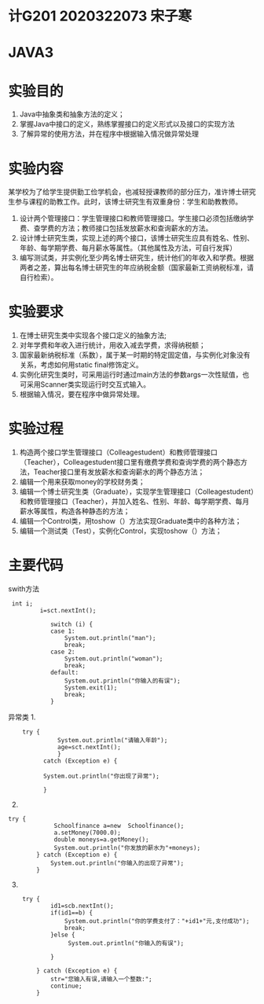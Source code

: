 # 计G201 2020322073 宋子寒 
# JAVA3
# 实验目的
1. Java中抽象类和抽象方法的定义； 
2. 掌握Java中接口的定义，熟练掌握接口的定义形式以及接口的实现方法
3. 了解异常的使用方法，并在程序中根据输入情况做异常处理
# 实验内容
某学校为了给学生提供勤工俭学机会，也减轻授课教师的部分压力，准许博士研究生参与课程的助教工作。此时，该博士研究生有双重身份：学生和助教教师。
1. 设计两个管理接口：学生管理接口和教师管理接口。学生接口必须包括缴纳学费、查学费的方法；教师接口包括发放薪水和查询薪水的方法。
2. 设计博士研究生类，实现上述的两个接口，该博士研究生应具有姓名、性别、年龄、每学期学费、每月薪水等属性。（其他属性及方法，可自行发挥）
3. 编写测试类，并实例化至少两名博士研究生，统计他们的年收入和学费。根据两者之差，算出每名博士研究生的年应纳税金额（国家最新工资纳税标准，请自行检索）。
# 实验要求
1. 在博士研究生类中实现各个接口定义的抽象方法;
2. 对年学费和年收入进行统计，用收入减去学费，求得纳税额；
3. 国家最新纳税标准（系数），属于某一时期的特定固定值，与实例化对象没有关系，考虑如何用static final修饰定义。
4. 实例化研究生类时，可采用运行时通过main方法的参数args一次性赋值，也可采用Scanner类实现运行时交互式输入。
5. 根据输入情况，要在程序中做异常处理。
# 实验过程
1. 构造两个接口学生管理接口（Colleagestudent）和教师管理接口（Teacher），Colleagestudent接口里有缴费学费和查询学费的两个静态方法，Teacher接口里有发放薪水和查询薪水的两个静态方法；
2. 编辑一个用来获取money的学校财务类；
3. 编辑一个博士研究生类（Graduate），实现学生管理接口（Colleagestudent）和教师管理接口（Teacher），并加入姓名、性别、年龄、每学期学费、每月薪水等属性，构造各种静态的方法；
4. 编辑一个Control类，用toshow（）方法实现Graduate类中的各种方法；
5. 编辑一个测试类（Test），实例化Control，实现toshow（）方法；
# 主要代码
swith方法
```
 int i;
		 i=sct.nextInt();
	
			switch (i) {
			case 1:
			    System.out.println("man");
				break;
			case 2:
                System.out.println("woman");
                break;
			default:
				System.out.println("你输入的有误");
				System.exit(1);
				break;
			}
```
异常类
1.
```
   	try {
			  System.out.println("请输入年龄");
			  age=sct.nextInt();
		      } 
		  catch (Exception e) {

          System.out.println("你出现了异常");
    
		  }	
```
2.
```
try {
			 Schoolfinance a=new  Schoolfinance();
			 a.setMoney(7000.0);
			 double moneys=a.getMoney();
			 System.out.println("你发放的薪水为"+moneys);
		} catch (Exception e) {
			System.out.println("你输入的出现了异常");
		}
```
3.
```
	try {
    		id1=scb.nextInt();
    		if(id1==b) {
    			System.out.println("你的学费支付了："+id1+"元,支付成功");
         		break;
    		}else {
    			 System.out.println("你输入的有误");
    			 
    		}
     		
		} catch (Exception e) {
			str="您输入有误,请输入一个整数:";
			continue;
		}
```

